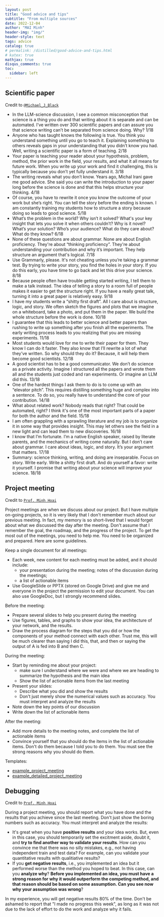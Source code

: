 ```yaml
---
layout: post
title: "Good advice and tips"
subtitle: "From multiple sources"
date: 2022-12-04
author: "MAI Minh"
header-img: "img/"
header-style: text
tags: advice
catalog: true
# permalink: /distilled/good-advice-and-tips.html
# katex: true
mathjax: true
disqus_comments: true
toc:
  sidebar: left
---
```

<!-- <b>Last modified: <script>document.write( document.lastModified );</script> -->

## Scientific paper
Credit to [`@Michael_J_Black`](https://twitter.com/Michael_J_Black/status/1598957619301187584)
- In the LLM-science discussion, I see a common misconception that science is a thing you do and that writing about it is separate and can be automated. I’ve written over 300 scientific papers and can assure you that science writing can’t be separated from science doing. Why? 1/18
- Anyone who has taught knows the following is true. You think you understand something until you go to teach it. Explaining something to others reveals gaps in your understanding that you didn’t know you had. Well, writing a scientific paper is a form of teaching. 2/18
- Your paper is teaching your reader about your hypothesis, problem, method, the prior work in the field, your results, and what it all means for future work. When you write up your work and find it challenging, this is typically because you don’t yet fully understand it. 3/18
- The writing reveals what you don’t know. Years ago, Michal Irani gave me good advice. She said you can write the introduction to your paper long before the science is done and that this helps structure your thinking. 4/18
- Of course, you have to rewrite it once you know the outcome of your work but she’s right. You can tell the story before the ending is known. I am constantly training my students how to structure a story because doing so leads to good science. 5/18
- What’s the problem in the world? Why isn’t it solved? What's your key insight that lets you solve it when others couldn’t? Why is it novel? What’s your solution? Who’s your audience? What do they care about? What do they know? 6/18
- None of these questions are about grammar. None are about English proficiency. They're about “thinking proficiency”. They're about understanding your contribution and why it’s important. They help structure an argument that's logical. 7/18
- Use Grammarly, please. It's not cheating unless you’re taking a grammar test. By trying to write your story, you find the holes in your story. If you do this early, you have time to go back and let this drive your science. 8/18
- Because people often have trouble getting started writing, I tell them to make a talk instead. The idea of telling a story to a room full of people makes it easier to get the structure right. If you have a really great talk, turning it into a great paper is relatively easy. 9/18
- I have my students write a “shitty first draft”. All I care about is structure, logic, and story. We often sketch the figures and plots that we imagine on a whiteboard, take a photo, and put them in the paper. We build the whole structure before the work is done. 10/18
- I guarantee that this leads to better science and better papers than rushing to write up something after you finish all the experiments. The early writing process leads to you realizing that you are missing experiments. 11/18
- Most students would love for me to write their paper for them. They know I can do it faster. They also know that I’ll rewrite a lot of what they’ve written.  So why should they do it? Because, it will help them become good scientists. 12/18
- A good scientist has to be a good communicator. We don’t do science as a private activity. Imagine I structured all the papers and wrote them all and the students just coded and ran experiments. Or imagine an LLM did this. 13/18
- One of the hardest things I ask them to do is to come up with an “elevator pitch”. This requires distilling something huge and complex into a sentence. To do so, you really have to understand the core of your contribution. 14/18
- What about related work? Nobody reads that right? That could be automated, right? I think it's one of the most important parts of a paper for both the author and the field. 15/18
- I am often grappling with a sprawling literature and my job is to organize it in some way that provides insight. This may let others see the field in a new light and can lead them to new discoveries. 16/18
- I know that I’m fortunate. I’m a native English speaker, raised by literate parents, and the mechanics of writing come naturally. But I don’t care about grammar. I care about ideas, logic, and story. It’s your argument that matters. 17/18
- Summary: science thinking, writing, and doing are inseparable. Focus on story. Write early. Write a shitty first draft. And do yourself a favor: write it yourself. I promise that writing about your science will improve your science. 18/18

## Project meeting

Credit to [`Prof. Minh Hoai`](https://www3.cs.stonybrook.edu/~minhhoai/guideline/meeting.html)

Project meetings are when we discuss about our project. But I have multiple on-going projects, so it is very likely that I don't remember much about our previous meeting. In fact, my memory is so short-lived that I would forget about what we discussed the day after the meeting. Don't assume that I remember the goal, the roadmap, and the progress of the project. To get the most out of the meetings, you need to help me. You need to be organized and prepared. Here are some guidelines.

Keep a single document for all meetings:
- Each week, new content for each meeting must be added, and it should include:
    - your presentation during the meeting; notes of the discussion during the meetings;
    - a list of actionable items
- Use GoogleSlide or PPTX (stored on Google Drive) and give me and everyone in the project the permission to edit your document. You can also use GoogleDoc, but I strongly recommend slides.

Before the meeting:
- Prepare several slides to help you present during the meeting
- Use figures, tables, and graphs to show your idea, the architecture of your network, and the results.
- Draw the process diagram for the steps that you did or how the components of your method connect with each other. Trust me, this will be much clearer than saying I did this, that, and then or saying the output of A is fed into B and then C.

During the meeting:
- Start by reminding me about your project:
    - make sure I understand where we were and where we are heading to summarize the hypothesis and the main idea
    - Show the list of actionable items from the last meeting
- Present your slides:
    - Describe what you did and show the results
    - Don't just merely show the numerical values such as accuracy. You must interpret and analyze the results
- Note down the key points of our discussion
- Write down the list of actionable items

After the meeting:
- Add more details to the meeting notes, and complete the list of actionable items
- Convince yourself that you should do the items in the list of actionable items. Don't do them because I told you to do them. You must see the strong reasons why you should do them.

Templates:
- [example_project_meeting](https://docs.google.com/presentation/d/1zNAMMDwdRNPi2zJP2p27ydKesgFMDFwf3-azNLabxQ4/edit?usp=sharing)
- [example_detailed_project_meeting](https://docs.google.com/presentation/d/1txUYAsJUUBKnzIMJeqvcDdMWaBfcUElEi80hlhagHuk/edit?usp=sharing)

## Debugging 

Credit to [`Prof. Minh Hoai`](https://www3.cs.stonybrook.edu/~minhhoai/guideline/scientific_debug.html)

During a project meeting, you should report what you have done and the results that you achieve since the last meeting. Don't just show the boring numbers such as accuracy. You must interpret and analyze the results:
- It's great when you have **positive results** and your idea works. But, even in this case, you should temporarily set the excitment aside, doubt it, and **try to find another way to validate your results**. How can you convince me that there was no silly mistakes, e.g., not having independent train and test data? For example, can you validate your quantitative results with qualitiative results?
- If you **get negative results**, i.e., you implemented an idea but it performed worse than the method you hoped to beat. In this case, can you **analyze why**? **Before you implemented an idea, you must have a strong reason for why it would outperform the competing method, and that reason should be based on some assumption. Can you see now why your assumption was wrong**?

In my experience, you will get negative results 80% of the time. Don't be ashamed to report that "I made no progress this week", as long as it was not due to the lack of effort to do the work and analyze why it fails. 